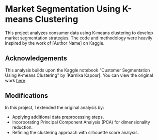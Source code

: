 # Market Segmentation Using K-means Clustering

This project analyzes consumer data using K-means clustering to develop market segmentation strategies. The code and methodology were heavily inspired by the work of [Author Name] on Kaggle.

## Acknowledgements
This analysis builds upon the Kaggle notebook "Customer Segmentation Using K-means Clustering" by [Karnika Kapoor]. You can view the original work [here](https://www.kaggle.com/code/karnikakapoor/customer-segmentation-clustering).

## Modifications
In this project, I extended the original analysis by:
- Applying additional data preprocessing steps.
- Incorporating Principal Component Analysis (PCA) for dimensionality reduction.
- Refining the clustering approach with silhouette score analysis.
